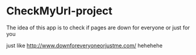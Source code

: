 # CheckMyUrl-project

The idea of this app is to check if pages are down for everyone or just for you

just like http://www.downforeveryoneorjustme.com/ hehehehe

